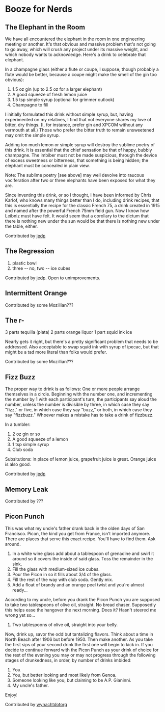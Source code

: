 Booze for Nerds
===============

The Elephant in the Room
------------------------

We have all encountered the elephant in the room in one engineering meeting or
another.  It's that obvious and massive problem that's not going to go away,
which will crush any project under its massive weight, and which nobody wants
to acknowledge.  Here's a drink to celebrate that elephant.

In a champagne glass (either a flute or coupe, I suppose, though probably a
flute would be better, because a coupe might make the smell of the gin too
obvious):

  1. 1.5 oz gin (up to 2.5 oz for a larger elephant)
  2. A good squeeze of fresh lemon juice
  3. 1.5 tsp simple syrup (optional for grimmer outlook)
  4. Champagne to fill

I initially formulated this drink without simple syrup, but, having
experimented on my relatives, I find that not everyone shares my love of
bitter, dry things.  (I, for instance, prefer gin and XPCOM without any
vermouth at all.)  Those who prefer the bitter truth to remain unsweetened may
omit the simple syrup.

Adding too much lemon or simple syrup will destroy the sublime poetry of this
drink.  It is essential that the chief sensation be that of happy, bubbly
champagne.  The imbiber must not be made suspicious, through the device of
excess sweetness or bitterness, that something is being hidden; the elephant
must be concealed in plain view.

Note: The sublime poetry [see above] may well devolve into raucous vociferation
after two or three elephants have been exposed for what they are.

Since inventing this drink, or so I thought, I have been informed by Chris
Karlof, who knows many things better than I do, including drink recipes, that
this is essentially the recipe for the classic French 75, a drink created in
1915 and named after the powerful French 75mm field gun.  Now I know how
Leibniz must have felt.  It would seem that a corollary to the dictum that
there is nothing new under the sun would be that there is nothing new under the
table, either.

Contributed by [jedp](https://github.com/jedp)

The Regression
--------------

  1. plastic bowl
  2. three -- no, two -- ice cubes

Contributed by [jedp](https://github.com/jedp).  Open to unimprovements.

Intermittent Orange
-------------------

Contributed by some Mozillian???

The r-
------

  3 parts tequilla (plata)
  2 parts orange liquor
  1 part squid ink
  ice

Nearly gets it right, but there's a pretty significant problem that needs to be addressed. 
Also acceptable to swap squid ink with syrup of ipecac, but that might be a tad more literal than folks would prefer.

Contributed by some Mozillian???

Fizz Buzz
---------

The proper way to drink is as follows: One or more people arrange themselves in
a circle.  Beginning with the number one, and incrementing the number by 1 with
each participant's turn, the participants say aloud the number, unless the
number is divisible by three, in which case they say "fizz," or five, in which
case they say "buzz," or both, in which case they say "fizzbuzz."  Whoever
makes a mistake has to take a drink of fizzbuzz.

In a tumbler:

  1. 2 oz gin or so
  2. A good squeeze of a lemon
  3. 1 tsp simple syrup
  4. Club soda

Subsitutions: In place of lemon juice, grapefruit juice is great.  Orange juice
is also good.

Contributed by [jedp](https://github.com/jedp)

Memory Leak
-----------

Contributed by ???

Picon Punch
----------------------

This was what my uncle's father drank back in the olden days of San Francisco. Picon, the kind you get from France, isn't imported anymore. There are places that serve this exact recipe. You'll have to find them. Ask around.

  1. In a white wine glass add about a tablespoon of grenadine and swirl it around so it covers the inside of said glass. Toss the remainder in the sink.
  2. Fill the glass with medium-sized ice cubes.
  3. Pour the Picon in so it fills about 3/4 of the glass.
  4. Fill the rest of the way with club soda. Gently mix.
  5. Add a float of brandy and an orange peel twist and you're almost ready...
  
According to my uncle, before you drank the Picon Punch you are supposed to take two tablespoons of olive oil, straight. No bread chaser. Supposedly this helps ease the hangover the next morning. Does it? Hasn't steered me wrong yet so...

  1. Two tablespoons of olive oil, straight into your belly.
  
Now, drink up, savor the odd but tantalizing flavors. Think about a time in North Beach after 1906 but before 1950. Then make another. As you take the first sips of your second drink the first one will begin to kick in. If you decide to continue forward with the Picon Punch as your drink of choice for the rest of the evening you may or may not progress through the following stages of drunkedness, in order, by number of drinks imbided:

  1. You.
  2. You, but better looking and most likely from Genoa.
  3. Someone looking like you, but claiming to be A.P. Gianinni.
  4. My uncle's father.
  
Enjoy!

Contributed by [wynachtdotorg](https://github.com/wynachtdotorg)
